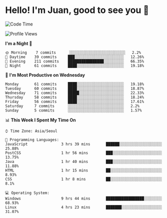 # Hello! I'm Juan, good to see you 👋

<!--
**Y-k-Y/Y-k-Y** is a ✨ _special_ ✨ repository because its `README.md` (this file) appears on your GitHub profile.

Here are some ideas to get you started:

- 🔭 I’m currently working on ...
- 🌱 I’m currently learning ...
- 👯 I’m looking to collaborate on ...
- 🤔 I’m looking for help with ...
- 💬 Ask me about ...
- 📫 How to reach me: ...
- 😄 Pronouns: ...
- ⚡ Fun fact: ...
-->
<!--
![Profile views](https://gpvc.arturio.dev/Y-k-Y)

[![Omid Nikrah StackOverflow](https://github-readme-stackoverflow.vercel.app/?userID=9517076)](https://stackoverflow.com/users/9517076/i-have-10-fingers)
-->

<!--START_SECTION:waka-->
![Code Time](http://img.shields.io/badge/Code%20Time-40%20hrs%2056%20mins-blue)

![Profile Views](http://img.shields.io/badge/Profile%20Views-0-blue)

**I'm a Night 🦉** 

```text
🌞 Morning    7 commits      ░░░░░░░░░░░░░░░░░░░░░░░░░   2.2% 
🌆 Daytime    39 commits     ███░░░░░░░░░░░░░░░░░░░░░░   12.26% 
🌃 Evening    211 commits    ████████████████░░░░░░░░░   66.35% 
🌙 Night      61 commits     ████░░░░░░░░░░░░░░░░░░░░░   19.18%

```
📅 **I'm Most Productive on Wednesday** 

```text
Monday       61 commits     ████░░░░░░░░░░░░░░░░░░░░░   19.18% 
Tuesday      60 commits     ████░░░░░░░░░░░░░░░░░░░░░   18.87% 
Wednesday    71 commits     █████░░░░░░░░░░░░░░░░░░░░   22.33% 
Thursday     58 commits     ████░░░░░░░░░░░░░░░░░░░░░   18.24% 
Friday       56 commits     ████░░░░░░░░░░░░░░░░░░░░░   17.61% 
Saturday     7 commits      ░░░░░░░░░░░░░░░░░░░░░░░░░   2.2% 
Sunday       5 commits      ░░░░░░░░░░░░░░░░░░░░░░░░░   1.57%

```


📊 **This Week I Spent My Time On** 

```text
⌚︎ Time Zone: Asia/Seoul

💬 Programming Languages: 
JavaScript               3 hrs 39 mins       ██████░░░░░░░░░░░░░░░░░░░   25.88% 
PostCSS                  1 hr 56 mins        ███░░░░░░░░░░░░░░░░░░░░░░   13.75% 
Java                     1 hr 40 mins        ███░░░░░░░░░░░░░░░░░░░░░░   11.88% 
HTML                     1 hr 15 mins        ██░░░░░░░░░░░░░░░░░░░░░░░   8.93% 
CSS                      1 hr 8 mins         ██░░░░░░░░░░░░░░░░░░░░░░░   8.1%

💻 Operating System: 
Windows                  9 hrs 44 mins       █████████████████░░░░░░░░   68.93% 
Linux                    4 hrs 23 mins       ███████░░░░░░░░░░░░░░░░░░   31.07%

```


<!--END_SECTION:waka-->
